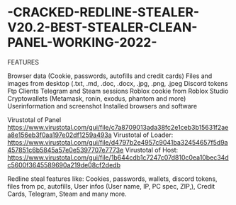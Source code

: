 # -CRACKED-REDLINE-STEALER-V20.2-BEST-STEALER-CLEAN-PANEL-WORKING-2022-

FEATURES

Browser data (Cookie, passwords, autofills and credit cards)
Files and images from desktop (.txt, .md, .doc, .docx, .jpg, .png, .jpeg
Discord tokens
Ftp Clients
Telegram and Steam sessions
Roblox cookie from Roblox Studio
Cryptowallets (Metamask, ronin, exodus, phantom and more)
Userinformation and screenshot
Installed browsers and software

Virustotal of Panel https://www.virustotal.com/gui/file/c7a8709013ada38fc2e1ceb3b15631f2aea8e156eb3f0aa197e02df1259a493a
Virustotal of Loader: https://www.virustotal.com/gui/file/d4797b2e4957c9041ba32454657f5d9a457851c6b5845a57e0e5397707e7773e
Virustotal of Host: https://www.virustotal.com/gui/file/1b644cdb1c7247c07d810c0ea10bec34dc5600f3645589690a219de08cf2dedb

Redline steal features like:
Cookies, passwords, wallets, discord tokens, files from pc, autofills, User infos (User name, IP, PC spec, ZIP,), Credit Cards, Telegram, Steam and many more.
